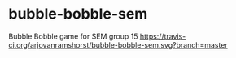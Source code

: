 # bubble-bobble-sem
Bubble Bobble game for SEM group 15
https://travis-ci.org/arjovanramshorst/bubble-bobble-sem.svg?branch=master

